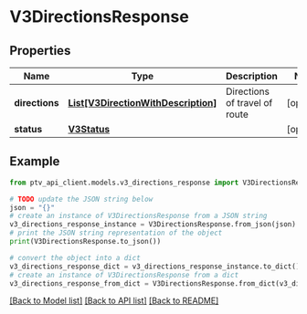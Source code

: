 # V3DirectionsResponse


## Properties

Name | Type | Description | Notes
------------ | ------------- | ------------- | -------------
**directions** | [**List[V3DirectionWithDescription]**](V3DirectionWithDescription.md) | Directions of travel of route | [optional] 
**status** | [**V3Status**](V3Status.md) |  | [optional] 

## Example

```python
from ptv_api_client.models.v3_directions_response import V3DirectionsResponse

# TODO update the JSON string below
json = "{}"
# create an instance of V3DirectionsResponse from a JSON string
v3_directions_response_instance = V3DirectionsResponse.from_json(json)
# print the JSON string representation of the object
print(V3DirectionsResponse.to_json())

# convert the object into a dict
v3_directions_response_dict = v3_directions_response_instance.to_dict()
# create an instance of V3DirectionsResponse from a dict
v3_directions_response_from_dict = V3DirectionsResponse.from_dict(v3_directions_response_dict)
```
[[Back to Model list]](../README.md#documentation-for-models) [[Back to API list]](../README.md#documentation-for-api-endpoints) [[Back to README]](../README.md)


